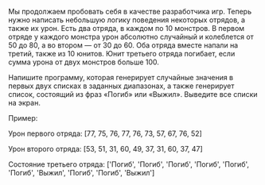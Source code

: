 Мы продолжаем пробовать себя в качестве разработчика игр.
Теперь нужно написать небольшую логику поведения некоторых
отрядов, а также их урон. Есть два отряда, в каждом по 10 
монстров. В первом отряде у каждого монстра урон абсолютно
случайный и колеблется от 50 до 80, а во втором — от 30 до 60. 
Оба отряда вместе напали на третий, также из 10 юнитов. Юнит 
третьего отряда погибает, если сумма урона от двух монстров
больше 100.

Напишите программу, которая генерирует случайные значения в 
первых двух списках в заданных диапазонах, а также генерирует 
список, состоящий из фраз «Погиб» или «Выжил». Выведите все 
списки на экран.

 

Пример:

Урон первого отряда: [77, 75, 76, 77, 76, 73, 57, 67, 76, 52]

Урон второго отряда: [53, 51, 31, 60, 49, 37, 31, 60, 37, 47]

Состояние третьего отряда: ['Погиб', 'Погиб', 'Погиб', 'Погиб', 'Погиб', 'Погиб', 'Выжил', 'Погиб', 'Погиб', 'Выжил']